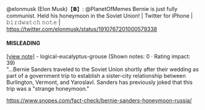 @elonmusk (Elon Musk)【𝗕】: @PlanetOfMemes Bernie is just fully communist. Held his honeymoon in the Soviet Union! | Twitter for iPhone | 𝚋𝚒𝚛𝚍𝚠𝚊𝚝𝚌𝚑 𝚗𝚘𝚝𝚎 | https://twitter.com/elonmusk/status/1910767201000579338

#### MISLEADING

[[view note]](https://x.com/i/birdwatch/n/1910855997096141016) - logical-eucalyptus-grouse (Shown notes: 0 · Rating impact: 39)\
"...Bernie Sanders traveled to the Soviet Union shortly after their wedding as part of a government trip to establish a sister-city relationship between Burlington, Vermont, and Yaroslavl. Sanders has previously joked that this trip was a "strange honeymoon."

https://www.snopes.com/fact-check/bernie-sanders-honeymoon-russia/
